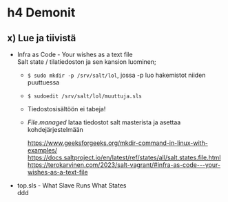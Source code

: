# h4 Demonit  
## x) Lue ja tiivistä  
- Infra as Code - Your wishes as a text file  
  Salt state / tilatiedoston ja sen kansion luominen;  
  - ```$ sudo mkdir -p /srv/salt/lol```, jossa -p luo hakemistot niiden puuttuessa
  - ```$ sudoedit /srv/salt/lol/muuttuja.sls```
  - Tiedostosisältöön ei tabeja!
  - _File.managed_ lataa tiedostot salt masterista ja asettaa kohdejärjestelmään
 
    https://www.geeksforgeeks.org/mkdir-command-in-linux-with-examples/
    https://docs.saltproject.io/en/latest/ref/states/all/salt.states.file.html
    https://terokarvinen.com/2023/salt-vagrant/#infra-as-code---your-wishes-as-a-text-file

- top.sls - What Slave Runs What States  
  ddd
